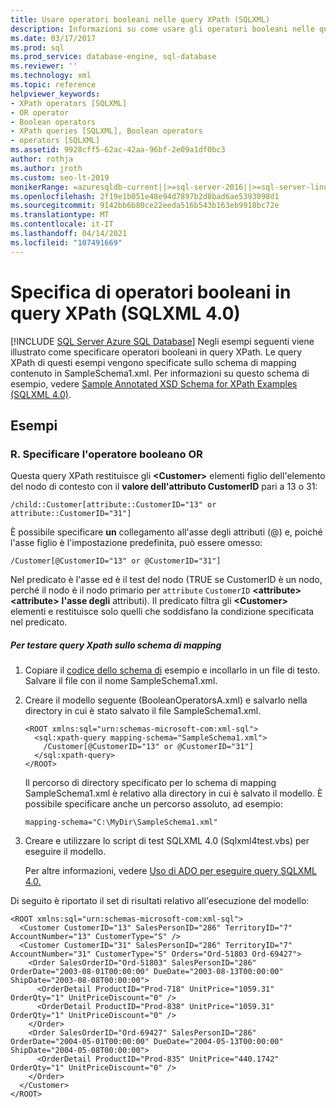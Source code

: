 ```yaml
---
title: Usare operatori booleani nelle query XPath (SQLXML)
description: Informazioni su come usare gli operatori booleani nelle query XPath di SQLXML 4.0.
ms.date: 03/17/2017
ms.prod: sql
ms.prod_service: database-engine, sql-database
ms.reviewer: ''
ms.technology: xml
ms.topic: reference
helpviewer_keywords:
- XPath operators [SQLXML]
- OR operator
- Boolean operators
- XPath queries [SQLXML], Boolean operators
- operators [SQLXML]
ms.assetid: 9928cff5-62ac-42aa-96bf-2e09a1df0bc3
author: rothja
ms.author: jroth
ms.custom: seo-lt-2019
monikerRange: =azuresqldb-current||>=sql-server-2016||>=sql-server-linux-2017||=azuresqldb-mi-current
ms.openlocfilehash: 2f19e1b051e48e94d7897b2d8bad6ae5393098d1
ms.sourcegitcommit: 9142bb6b80ce22eeda516b543b163eb9918bc72e
ms.translationtype: MT
ms.contentlocale: it-IT
ms.lasthandoff: 04/14/2021
ms.locfileid: "107491669"
---
```

# <a name="specifying-boolean-operators-in-xpath-queries-sqlxml-40"></a>Specifica di operatori booleani in query XPath (SQLXML 4.0)
[!INCLUDE [SQL Server Azure SQL Database](../../../includes/applies-to-version/sql-asdb.md)]
  Negli esempi seguenti viene illustrato come specificare operatori booleani in query XPath. Le query XPath di questi esempi vengono specificate sullo schema di mapping contenuto in SampleSchema1.xml. Per informazioni su questo schema di esempio, vedere [Sample Annotated XSD Schema for XPath Examples &#40;SQLXML 4.0&#41;](../../../relational-databases/sqlxml-annotated-xsd-schemas-xpath-queries/samples/sample-annotated-xsd-schema-for-xpath-examples-sqlxml-4-0.md).  
  
## <a name="examples"></a>Esempi  
  
### <a name="a-specify-the-or-boolean-operator"></a>R. Specificare l'operatore booleano OR  
 Questa query XPath restituisce gli **\<Customer>** elementi figlio dell'elemento del nodo di contesto con il **valore dell'attributo CustomerID** pari a 13 o 31:  
  
```  
/child::Customer[attribute::CustomerID="13" or attribute::CustomerID="31"]  
```  
  
 È possibile specificare **un** collegamento all'asse degli  attributi (@) e, poiché l'asse figlio è l'impostazione predefinita, può essere omesso:  
  
```  
/Customer[@CustomerID="13" or @CustomerID="31"]  
```  
  
 Nel predicato è l'asse ed è il test del nodo (TRUE se CustomerID è un nodo, perché il nodo è il nodo primario per `attribute` `CustomerID`  **\<attribute>** **\<attribute>** **l'asse degli** attributi). Il predicato filtra gli **\<Customer>** elementi e restituisce solo quelli che soddisfano la condizione specificata nel predicato.  
  
##### <a name="to-test-the-xpath-queries-against-the-mapping-schema"></a>Per testare query Xpath sullo schema di mapping  
  
1.  Copiare il [codice dello schema di](../../../relational-databases/sqlxml-annotated-xsd-schemas-xpath-queries/samples/sample-annotated-xsd-schema-for-xpath-examples-sqlxml-4-0.md) esempio e incollarlo in un file di testo. Salvare il file con il nome SampleSchema1.xml.  
  
2.  Creare il modello seguente (BooleanOperatorsA.xml) e salvarlo nella directory in cui è stato salvato il file SampleSchema1.xml.  
  
    ```  
    <ROOT xmlns:sql="urn:schemas-microsoft-com:xml-sql">  
      <sql:xpath-query mapping-schema="SampleSchema1.xml">  
        /Customer[@CustomerID="13" or @CustomerID="31"]  
      </sql:xpath-query>  
    </ROOT>  
    ```  
  
     Il percorso di directory specificato per lo schema di mapping SampleSchema1.xml è relativo alla directory in cui è salvato il modello. È possibile specificare anche un percorso assoluto, ad esempio:  
  
    ```  
    mapping-schema="C:\MyDir\SampleSchema1.xml"  
    ```  
  
3.  Creare e utilizzare lo script di test SQLXML 4.0 (Sqlxml4test.vbs) per eseguire il modello.  
  
     Per altre informazioni, vedere [Uso di ADO per eseguire query SQLXML 4.0.](../../../relational-databases/sqlxml/using-ado-to-execute-sqlxml-4-0-queries.md)  
  
 Di seguito è riportato il set di risultati relativo all'esecuzione del modello:  
  
```  
<ROOT xmlns:sql="urn:schemas-microsoft-com:xml-sql">  
  <Customer CustomerID="13" SalesPersonID="286" TerritoryID="7" AccountNumber="13" CustomerType="S" />   
  <Customer CustomerID="31" SalesPersonID="286" TerritoryID="7" AccountNumber="31" CustomerType="S" Orders="Ord-51803 Ord-69427">  
    <Order SalesOrderID="Ord-51803" SalesPersonID="286" OrderDate="2003-08-01T00:00:00" DueDate="2003-08-13T00:00:00" ShipDate="2003-08-08T00:00:00">  
      <OrderDetail ProductID="Prod-718" UnitPrice="1059.31" OrderQty="1" UnitPriceDiscount="0" />   
      <OrderDetail ProductID="Prod-838" UnitPrice="1059.31" OrderQty="1" UnitPriceDiscount="0" />   
    </Order>  
    <Order SalesOrderID="Ord-69427" SalesPersonID="286" OrderDate="2004-05-01T00:00:00" DueDate="2004-05-13T00:00:00" ShipDate="2004-05-08T00:00:00">  
      <OrderDetail ProductID="Prod-835" UnitPrice="440.1742" OrderQty="1" UnitPriceDiscount="0" />   
    </Order>  
  </Customer>  
</ROOT>  
```  
  
  
